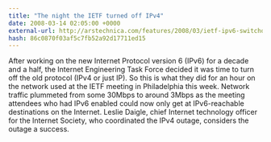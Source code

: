 ```yaml
---
title: "The night the IETF turned off IPv4"
date: 2008-03-14 02:05:00 +0000
external-url: http://arstechnica.com/features/2008/03/ietf-ipv6-switchoff/
hash: 86c0870f03af5c7fb52a92d17711ed15
---
```


After working on the new Internet Protocol version 6 (IPv6) for a decade and a half, the Internet Engineering Task Force decided it was time to turn off the old protocol (IPv4 or just IP). So this is what they did for an hour on the network used at the IETF meeting in Philadelphia this week. Network traffic plummeted from some 30Mbps to around 3Mbps as the meeting attendees who had IPv6 enabled could now only get at IPv6-reachable destinations on the Internet. Leslie Daigle, chief Internet technology officer for the Internet Society, who coordinated the IPv4 outage, considers the outage a success.
